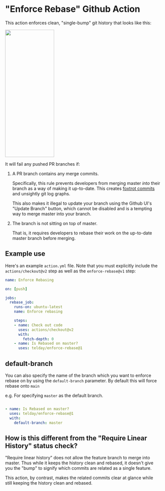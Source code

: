 # "Enforce Rebase" Github Action

This action enforces clean, "single-bump" git history that looks like this:

<img src="./img/clean-history.png" width="159" height="412"/>

It will fail any pushed PR branches if:

1. A PR branch contains any merge commits.  

   Specifically, this rule prevents developers from merging master _into_ 
   their branch as a way of making it up-to-date.  This creates
   [foxtrot commits](https://blog.developer.atlassian.com/stop-foxtrots-now/)
   and unsightly git log graphs.

   This also makes it illegal to update your branch using the Github UI's
   "Update Branch" button, which cannot be disabled and is a tempting 
   way to merge master into your branch.
2. The branch is not sitting on top of master.

   That is, it requires developers to rebase their work on the up-to-date 
   master branch before merging.

## Example use

Here's an example `action.yml` file.  Note that you must explicitly include
the `actions/checkout@v2` step as well as the `enforce-rebase@v1` step:

```yaml
name: Enforce Rebasing

on: [push]

jobs:
  rebase_job:
    runs-on: ubuntu-latest
    name: Enforce rebasing

    steps:
    - name: Check out code
      uses: actions/checkout@v2
      with:
        fetch-depth: 0
    - name: Is Rebased on master?
      uses: telday/enforce-rebase@1
```

## default-branch

You can also specify the name of the branch which you want to enforce rebase on
by using the `default-branch` parameter. By default this will force rebase onto
`main`

e.g. For specifying `master` as the default branch.

```yaml

- name: Is Rebased on master?
  uses: telday/enforce-rebase@1
  with:
    default-branch: master
```


## How is this different from the "Require Linear History" status check?

"Require linear history" does not allow the feature branch to merge into
master.  Thus while it keeps the history clean and rebased, it doesn't give you
the "bump" to signify which commits are related as a single feature.

This action, by contrast, makes the related commits clear at glance while
still keeping the history clean and rebased.
